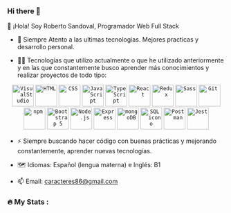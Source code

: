 ### Hi there 👋

👋 ¡Hola! Soy Roberto Sandoval, Programador Web Full Stack

- 🔭 Siempre Atento a las ultimas tecnologias. Mejores practicas y desarrollo personal.

- 🧑‍💻 Tecnologías que utilizo actualmente o que he utilizado anteriormente y en las que constantemente busco aprender más conocimientos y realizar proyectos de todo tipo:

<div align="center">
			<code><img height="50" src="https://user-images.githubusercontent.com/25181517/182618272-390ab138-7b29-44a0-85a2-62633957d815.png" alt="VisualStudio" title="VisualStudio" /></code>
			<code><img height="50" src="https://user-images.githubusercontent.com/25181517/117447535-f00a3a00-af3d-11eb-89bf-45aaf56dbaf1.png" alt="HTML" title="HTML" /></code>
		<code><img height="50" src="https://user-images.githubusercontent.com/25181517/183898674-75a4a1b1-f960-4ea9-abcb-637170a00a75.png" alt="CSS" title="CSS" /></code>
		<code><img height="50" src="https://user-images.githubusercontent.com/25181517/117447155-6a868a00-af3d-11eb-9cfe-245df15c9f3f.png" alt="JavaScript" title="JavaScript" /></code>
			<code><img height="50" src="https://upload.wikimedia.org/wikipedia/commons/thumb/4/4c/Typescript_logo_2020.svg/2048px-Typescript_logo_2020.svg.png" alt="TypeScript" title="TypeScript" /></code>
		<code><img height="50" src="https://user-images.githubusercontent.com/25181517/183897015-94a058a6-b86e-4e42-a37f-bf92061753e5.png" alt="React" title="React" /></code>
		<code><img height="50" src="https://digital55.com/wp-content/uploads/2022/01/Cuando_y_por_que_debo_usar_redux_en_mis_proyectos_frontend.jpg" alt="Redux" title="Redux" /></code>
		<code><img height="50" src="https://user-images.githubusercontent.com/25181517/183577242-5081ea3b-7a3c-419b-9b81-014bf32e2e69.png" alt="Sass" title="Sass" /></code>
		<code><img height="50" src="https://user-images.githubusercontent.com/25181517/117364277-fc4eb280-aebd-11eb-8769-a3583c6a2037.png" alt="Git" title="Git" /></code>
		<code><img height="50" src="https://user-images.githubusercontent.com/25181517/121401671-49102800-c959-11eb-9f6f-74d49a5e1774.png" alt="npm" title="npm" /></code>
			<code><img height="50" src="https://upload.wikimedia.org/wikipedia/commons/thumb/b/b2/Bootstrap_logo.svg/1280px-Bootstrap_logo.svg.png" alt="Bootstrap 5" title="Bootstrap 5" /></code>
		<code><img height="50" src="https://user-images.githubusercontent.com/25181517/183568594-85e280a7-0d7e-4d1a-9028-c8c2209e073c.png" alt="Node.js" title="Node.js" /></code>
		<code><img height="50" src="https://user-images.githubusercontent.com/25181517/183859966-a3462d8d-1bc7-4880-b353-e2cbed900ed6.png" alt="Express" title="Express" /></code>
		<code><img height="50" src="https://user-images.githubusercontent.com/25181517/182884177-d48a8579-2cd0-447a-b9a6-ffc7cb02560e.png" alt="mongoDB" title="mongoDB" /></code>
		<code><img height="50" src="https://www.svgrepo.com/show/331760/sql-database-generic.svg" alt="SQL icono" title="SQL" /></code>
	<code><img height="50" src="https://cdn.worldvectorlogo.com/logos/postman.svg" alt="Postman" title="Postman" /></code>
	<code><img height="50" src="https://viget.imgix.net/jest.png?auto=format%2Ccompress&crop=focalpoint&fit=crop&fp-x=0.5&fp-y=0.5&ixlib=php-2.1.1&q=90&s=882391e6854c3c621bcdc2df1c80c2e7" alt="Jest" title="Jest" /></code>
	
</div>


- ⚡ Siempre buscando hacer código con buenas prácticas y mejorando constantemente, aprender nuevas tecnologías.


- 🗺️ Idiomas: Español (lengua materna) e Inglés: B1 


- 📫 Email: caracteres86@gmail.com 

### :fire: My Stats :



<!-- [![Top Langs](https://github-readme-stats.vercel.app/api/top-langs/?username=Xapariciox)](https://github.com/anuraghazra/github-readme-stats) -->

